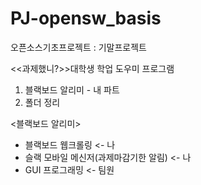 # PJ-opensw_basis

오픈소스기초프로젝트 : 기말프로젝트

<<과제했니?>>대학생 학업 도우미 프로그램
1) 블랙보드 알리미 - 내 파트
2) 폴더 정리

<블랙보드 알리미> 
- 블랙보드 웹크롤링 <- 나
- 슬랙 모바일 메신저(과제마감기한 알림) <- 나
- GUI 프로그래밍 <- 팀원
